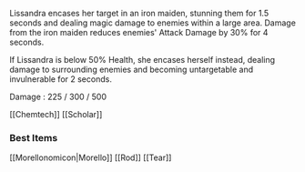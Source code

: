 Lissandra encases her target in an iron maiden, stunning them for 1.5 seconds and dealing magic damage to enemies within a large area. Damage from the iron maiden reduces enemies' Attack Damage by 30% for 4 seconds.  
  
If Lissandra is below 50% Health, she encases herself instead, dealing damage to surrounding enemies and becoming untargetable and invulnerable for 2 seconds.

Damage : 225 / 300 / 500

[[Chemtech]]
[[Scholar]]

### Best Items
[[Morellonomicon|Morello]]
[[Rod]]
[[Tear]]
